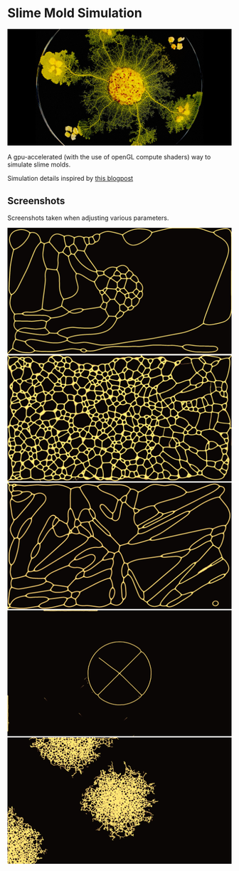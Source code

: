# Slime Mold Simulation

<img src="pictures/slime.jpg" alt="">

A gpu-accelerated (with the use of openGL compute shaders)
way to simulate slime molds.

Simulation details inspired by [this blogpost](https://cargocollective.com/sagejenson/physarum)

## Screenshots

Screenshots taken when adjusting various parameters.

<img src="pictures/circular.png" alt="">
<img src="pictures/bubbles.png" alt="">
<img src="pictures/net.png" alt="">
<img src="pictures/oplus.png" alt="">
<img src="pictures/triangle.png" alt="">

